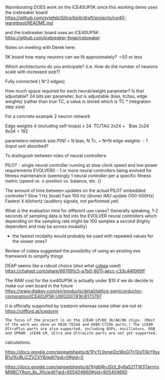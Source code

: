 
Warmbooting DOES work on the iCE40UP5K since this working demo uses the icebreaker board
https://github.com/sylefeb/Silice/blob/draft/projects/ice40-warmboot/README.md

and the icebreaker board uses an iCE40UP5K:
https://github.com/icebreaker-fpga/icebreaker


Notes on meeting with Derek here:

5K board how many neurons can we fit approximately?  ~50 or less

Which architectures do you anticipate? (i.e. How do the number of neurons scale with increased size?)

Fully connected ( N^2 edges)

How much space required for each neural/weight parameter? Is that adjustable?
24 bits per parameter, but is adjustable (bias, tc/tau, edge weights)
(rather than true TC, a value is stored which is  TC * integration step size)

For a concrete example
2 neuron network

Edge weights 4 (including self-loops) x 24 
TC/TAU  2x24 +   Bias 2x24
8x24 = 192

parameters network size *P(N)* = N bias, N Tc, + N*N edge weights  - 1 (input unit absorbed?  
  

To distinguish between roles of neural controllers:

PILOT - single neural controller running at slow clock speed and low power requirements
EVOLVERS - 1 or more neural controllers being evolved for fitness maintenance (seemingly 1 neural controller per a specific fitness metric (speed vs. x-position vs. balance, etc. ))


The amount of time between updates on the actual PILOT embedded controller?
Slow 1 Hz (boat)
Fast 100 Hz (drone)
IMU update (100-500Hz)
Fastest X kilohertz (auditory signals, not performed yet)


What is the evaluation time for different use cases?
Generally speaking, 1-2 seconds of sampling data is fed into the EVOLVER neural controllers which depending on the sampling rate might be 100 samples a second (highly dependent and may be across modality)
* the fastest modality would probably be used with repeated values for the slower ones?





Review of cobea suggested the possibility of using an existing evo framework to simplify things

DEAP seems like a robust choice (also what [cobea](sources/Hoffman2022) used)
https://chatgpt.com/share/687691c5-a7b0-8011-aecc-c33c44f065ff


The RAW cost for the ice40UP5K is actually under $10 if we do decide to make our own board in the future 
https://www.digikey.com/en/products/detail/lattice-semiconductor-corporation/ICE40UP5K-UWG30ITR1K/6173797

It is officially supported by icestorm whereas some other are not et:
https://clifford.at/icestorm

```
The focus of the project is on the iCE40 LP/HX 1K/4K/8K chips. (Most of the work was done on HX1K-TQ144 and HX8K-CT256 parts.) The iCE40 UltraPlus parts are also supported, including DSPs, oscillators, RGB and SPRAM. iCE40 LM, Ultra and UltraLite parts are not yet supported.
```

calculations:

https://docs.google.com/spreadsheets/d/1PxYL9xneGtzWoGlTn12gT0kY9sxB1ufXcBLiCZVZXY8/edit?gid=0#gid=0

https://docs.google.com/spreadsheets/d/1Hg6iRnJSUl_6y6aS21TW3TarrmxMI6BCYRsm_8s_Xfo/edit?gid=905404660#gid=905404660
